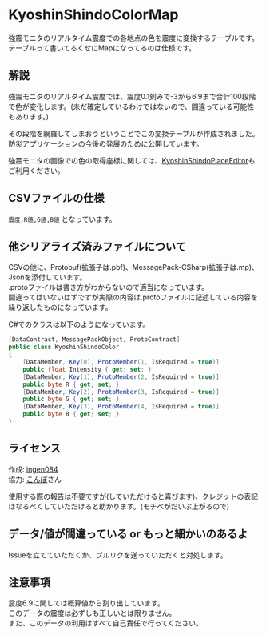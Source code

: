 # KyoshinShindoColorMap
強震モニタのリアルタイム震度での各地点の色を震度に変換するテーブルです。  
テーブルって書いてるくせにMapになってるのは仕様です。

## 解説
強震モニタのリアルタイム震度では、震度0.1刻みで-3から6.9まで合計100段階で色が変化します。(未だ確定しているわけではないので、間違っている可能性もあります。)

その段階を網羅してしまおうということでこの変換テーブルが作成されました。  
防災アプリケーションの今後の発展のために公開しています。

強震モニタの画像での色の取得座標に関しては、[KyoshinShindoPlaceEditor](https://github.com/ingen084/KyoshinShindoPlaceEditor)もご利用ください。

## CSVファイルの仕様
`震度,R値,G値,B値` となっています。

## 他シリアライズ済みファイルについて
CSVの他に、Protobuf(拡張子は.pbf)、MessagePack-CSharp(拡張子は.mp)、Jsonを添付しています。  
.protoファイルは書き方がわからないので適当になっています。  
間違ってはいないはずですが実際の内容は.protoファイルに記述している内容を繰り返したものになっています。

C#でのクラスは以下のようになっています。
```cs
[DataContract, MessagePackObject, ProtoContract]
public class KyoshinShindoColor
{
	[DataMember, Key(0), ProtoMember(1, IsRequired = true)]
	public float Intensity { get; set; }
	[DataMember, Key(1), ProtoMember(2, IsRequired = true)]
	public byte R { get; set; }
	[DataMember, Key(2), ProtoMember(3, IsRequired = true)]
	public byte G { get; set; }
	[DataMember, Key(3), ProtoMember(4, IsRequired = true)]
	public byte B { get; set; }
}
```

## ライセンス
作成: [ingen084](http://twitter.com/ingen084)  
協力: [こんぽ](https://twitter.com/compo031)さん

使用する際の報告は不要ですが(していただけると喜びます)、クレジットの表記はなるべくしていただけると助かります。(モチベがだいぶ上がるので)

## データ/値が間違っている or もっと細かいのあるよ
Issueを立てていただくか、プルリクを送っていただくと対処します。

## 注意事項
震度6.9に関しては概算値から割り出しています。  
このデータの震度は必ずしも正しいとは限りません。  
また、このデータの利用はすべて自己責任で行ってください。